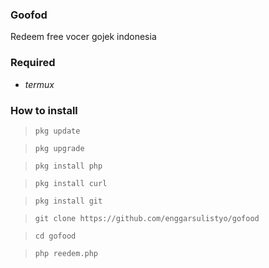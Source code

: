 ### Goofod
Redeem free vocer gojek indonesia


### Required
* _termux_


### How to install
>     pkg update

>     pkg upgrade

>     pkg install php

>     pkg install curl

>     pkg install git

>     git clone https://github.com/enggarsulistyo/gofood

>     cd gofood

>     php reedem.php
